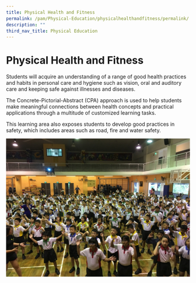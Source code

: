```yaml
---
title: Physical Health and Fitness
permalink: /pam/Physical-Education/physicalhealthandfitness/permalink/
description: ""
third_nav_title: Physical Education
---
```



Physical Health and Fitness
===========================
Students will acquire an understanding of a range of good health practices and habits in personal care and hygiene such as vision, oral and auditory care and keeping safe against illnesses and diseases. 

  

The Concrete-Pictorial-Abstract (CPA) approach is used to help students make meaningful connections between health concepts and practical applications through a multitude of customized learning tasks.  

  

This learning area also exposes students to develop good practices in safety, which includes areas such as road, fire and water safety.

![](/images/PHYSICAL%20HEALTH%20FITNESS_2.jpg)